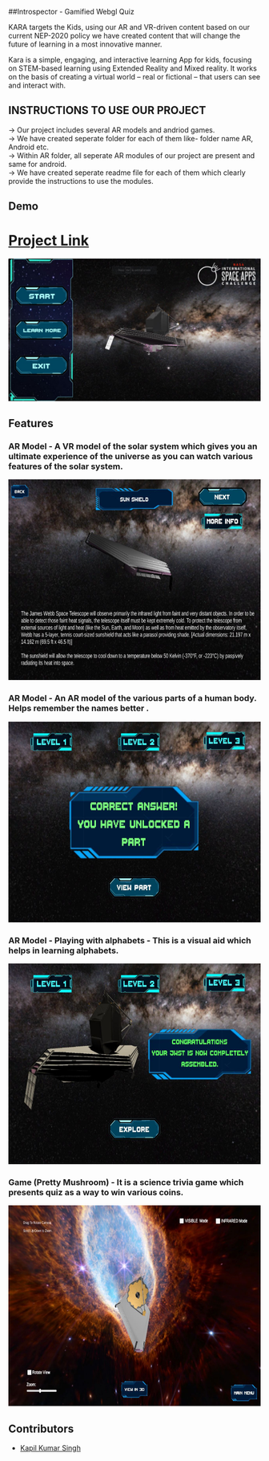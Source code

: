 <!-- which  -->
##Introspector - Gamified Webgl Quiz
 

KARA targets the Kids, using our AR and VR-driven content based on our current NEP-2020 policy we have created content that will change the future of learning in a most innovative manner.

Kara is a simple, engaging, and interactive learning App for kids, focusing on STEM-based learning using Extended Reality and Mixed reality. It works on the basis of creating a virtual world – real or fictional – that users can see and interact with.
## INSTRUCTIONS TO USE OUR PROJECT
-> Our project includes several AR models and andriod games.</br>
-> We have created seperate folder for each of them like- folder name AR, Android etc.</br>
-> Within AR folder, all seperate AR modules of our project are present and same for android.</br>
-> We have created seperate readme file for each of them which clearly provide the instructions to use the modules.</br>
## Demo
# [Project Link](https://thunderous-sherbet-80b45f.netlify.app/)
![](7.jpg)

## Features
### AR Model - A VR model of the solar system which gives you an ultimate experience of the universe as you can watch various features of the solar system.

<img src ="2.jpg" width ="700" height = "400">

### AR Model - An AR model of the various parts of a human body. Helps remember the names better .

<img src="3.jpg" width="700" height="400">

### AR Model - Playing with alphabets - This is a visual aid which helps in learning alphabets.

<img src = "4.jpg" width = "700" height = "400">

### Game (Pretty Mushroom) - It is a science trivia game which presents quiz as a way to win various coins.

<img src = "11.jpg" width = "700" height = "400">

## Contributors

- [Kapil Kumar Singh](https://github.com/kapilsingh2003)
